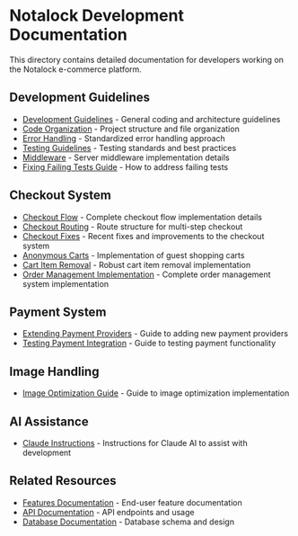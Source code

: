 # Notalock Development Documentation

This directory contains detailed documentation for developers working on the Notalock e-commerce platform.

## Development Guidelines

- [Development Guidelines](./guidelines.md) - General coding and architecture guidelines
- [Code Organization](./code-organization.md) - Project structure and file organization
- [Error Handling](./error-handling.md) - Standardized error handling approach
- [Testing Guidelines](./testing.md) - Testing standards and best practices
- [Middleware](./middleware.md) - Server middleware implementation details
- [Fixing Failing Tests Guide](./fixing-failing-tests-guide.md) - How to address failing tests

## Checkout System

- [Checkout Flow](./checkout-flow.md) - Complete checkout flow implementation details
- [Checkout Routing](./checkout-routing.md) - Route structure for multi-step checkout
- [Checkout Fixes](./checkout-fixes.md) - Recent fixes and improvements to the checkout system
- [Anonymous Carts](./anonymous-carts.md) - Implementation of guest shopping carts
- [Cart Item Removal](./cart-removal.md) - Robust cart item removal implementation
- [Order Management Implementation](./order-management-implementation.md) - Complete order management system implementation

## Payment System

- [Extending Payment Providers](./extending-payment-providers.md) - Guide to adding new payment providers
- [Testing Payment Integration](./testing-payment-integration.md) - Guide to testing payment functionality

## Image Handling

- [Image Optimization Guide](./image-optimization-guide.md) - Guide to image optimization implementation

## AI Assistance

- [Claude Instructions](./claude-instructions.md) - Instructions for Claude AI to assist with development

## Related Resources

- [Features Documentation](../features/README.md) - End-user feature documentation
- [API Documentation](../api/README.md) - API endpoints and usage
- [Database Documentation](../database/README.md) - Database schema and design
